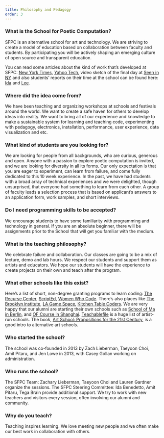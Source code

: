 ```yaml
---
title: Philosophy and Pedagogy
order: 3
---
```


### What is the School for Poetic Computation?

SFPC is an alternative school for art and technology. We are striving to create a model of education based on collaboration between faculty and students. By participating you will be actively shaping an emerging culture of open source and transparent education. 
 
You can read some articles about the kind of work that’s developed at SFPC: [New York Times](http://bits.blogs.nytimes.com/2013/08/12/code-to-joy-the-school-for-poetic-computation-opens/?_r=0), [Yahoo Tech](https://www.yahoo.com/tech/what-does-poetic-computation-look-like-here-are-six-88665797019.html), video sketch of the final day at [Seen in NY](https://vialogues.com/vialogues/play/14021) and also students’ reports on their time at the school can be found here: [Ida](http://uncommonplaces.com/2014/06/school-poetic-computation/) and [Lee](http://www.thehacktory.org/the-school-for-poetic-computation/).

### Where did the idea come from?

We have been teaching and organizing workshops at schools and festivals around the world. We want to create a safe haven for others to develop ideas into reality. We want to bring all of our experience and knowledge to make a sustainable system for learning and teaching code, experimenting with pedagogy, electronics, installation, performance, user experience, data visualization and etc.

### What kind of students are you looking for?

We are looking for people from all backgrounds, who are curious, generous and open. Anyone with a passion to explore poetic computation is invited, and we are looking for diversity in all its forms. Our only expectation is that you are eager to experiment, can learn from failure, and come fully dedicated to this 10 week experience. In the past, we have had students with a broad array of technical experiences and we were delighted, though unsurprised, that everyone had something to learn from each other. A group of faculty leads a selection process that is based on applicant’s answers to an application form, work samples, and short interviews. 

### Do I need programming skills to be accepted?

We encourage students to have some familiarity with programming and technology in general. If you are an absolute beginner, there will be assignments prior to the School that will get you familiar with the medium.

### What is the teaching philosophy?

We celebrate failure and collaboration. Our classes are going to be a mix of lecture, demo and lab hours. We respect our students and support them as artists and educators. We hope our students will have the experience to create projects on their own and teach after the program.

### What other schools like this exist?

Here’s a list of short, non-degree granting programs to learn coding: [The Recurse Center](https://www.recurse.com/), [ScriptEd](https://www.scripted.org/), [Women Who Code](https://www.womenwhocode.com). There’s also places like [The Brooklyn institute](http://thebrooklyninstitute.com/), [LA Game Space](http://lagamespace.org/), [Kitchen Table Coders](http://kitchentablecoders.com/). We are very happy that our alumni are starting their own schools such as [School of Ma in Berlin](http://schoolofma.org/), and [OF Course in Shanghai](http://www.ofcourse.io/). [Teachablefile](http://www.teachablefile.org/) is a huge list of artist-run schools. The book, [Art School: Propositions for the 21st Century](http://www.amazon.com/Art-School-Propositions-21st-Century/dp/0262134934), is a good intro to alternative art schools.

### Who started the school?

The school was co-founded in 2013 by Zach Lieberman, Taeyoon Choi, Amit Pitaru, and Jen Lowe in 2013, with Casey Gollan working on administration.

### Who runs the school?

The SFPC Team: Zachary Lieberman, Taeyoon Choi and Lauren Gardner organize the sessions. The SFPC Steering Committee: Ida Benedetto, Amit Pitaru, Tega Brain provide additional support. We try to work with new teachers and visitors every session, often involving our alumni and community. 

### Why do you teach?

Teaching inspires learning. We love meeting new people and we often make our best work in collaboration with others.
